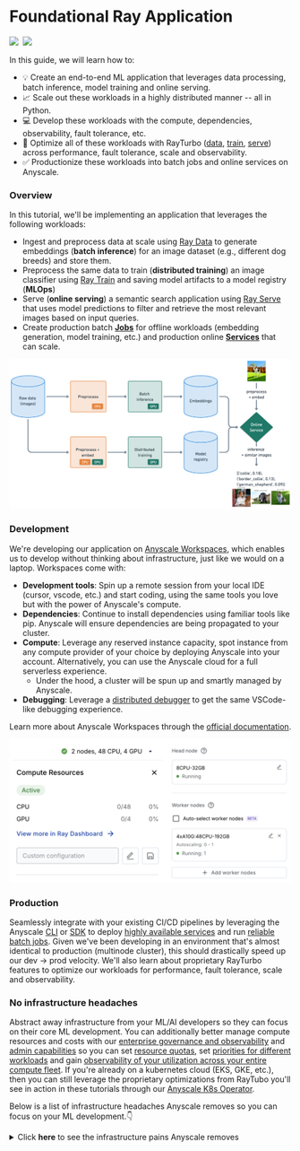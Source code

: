 # Foundational Ray Application

<div align="left">
<a target="_blank" href="https://console.anyscale.com/"><img src="https://img.shields.io/badge/🚀 Run_on-Anyscale-9hf"></a>&nbsp;
<a href="https://github.com/anyscale/foundational-ray-app" role="button"><img src="https://img.shields.io/static/v1?label=&amp;message=View%20On%20GitHub&amp;color=586069&amp;logo=github&amp;labelColor=2f363d"></a>&nbsp;
</div>

In this guide, we will learn how to:
- 💡 Create an end-to-end ML application that leverages data processing, batch inference, model training and online serving.
- 📈 Scale out these workloads in a highly distributed manner -- all in Python.
- 💻 Develop these workloads with the compute, dependencies, observability, fault tolerance, etc.
- 🚀 Optimize all of these workloads with RayTurbo ([data](https://docs.anyscale.com/rayturbo/rayturbo-data), [train](https://docs.anyscale.com/rayturbo/rayturbo-train), [serve](https://docs.anyscale.com/rayturbo/rayturbo-serve)) across performance, fault tolerance, scale and observability.
- ✅ Productionize these workloads into batch jobs and online services on Anyscale.

### Overview

In this tutorial, we'll be implementing an application that leverages the following workloads:

- Ingest and preprocess data at scale using [Ray Data](https://docs.ray.io/en/latest/data/data.html) to generate embeddings (**batch inference**) for an image dataset (e.g., different dog breeds) and store them.
- Preprocess the same data to train (**distributed training**) an image classifier using [Ray Train](https://docs.ray.io/en/latest/train/train.html) and saving model artifacts to a model registry (**MLOps**)
- Serve (**online serving**) a semantic search application using [Ray Serve](https://docs.ray.io/en/latest/serve/index.html) that uses model predictions to filter and retrieve the most relevant images based on input queries.
- Create production batch [**Jobs**](https://docs.anyscale.com/platform/jobs/) for offline workloads (embedding generation, model training, etc.) and production online [**Services**](https://docs.anyscale.com/platform/services/) that can scale.

<img src="https://raw.githubusercontent.com/anyscale/foundational-ray-app/refs/heads/main/images/overview.png" width=900>

### Development

We're developing our application on [Anyscale Workspaces](https://docs.anyscale.com/platform/workspaces/), which enables us to develop without thinking about infrastructure, just like we would on a laptop. Workspaces come with:
- **Development tools**: Spin up a remote session from your local IDE (cursor, vscode, etc.) and start coding, using the same tools you love but with the power of Anyscale's compute.
- **Dependencies**: Continue to install dependencies using familiar tools like pip. Anyscale will ensure dependencies are being propagated to your cluster.
- **Compute**: Leverage any reserved instance capacity, spot instance from any compute provider of your choice by deploying Anyscale into your account. Alternatively, you can use the Anyscale cloud for a full serverless experience.
  - Under the hood, a cluster will be spun up and smartly managed by Anyscale.
- **Debugging**: Leverage a [distributed debugger](https://docs.anyscale.com/platform/workspaces/workspaces-debugging/#distributed-debugger) to get the same VSCode-like debugging experience.

Learn more about Anyscale Workspaces through the [official documentation](https://docs.anyscale.com/platform/workspaces/).

<div align="center">
  <img src="https://raw.githubusercontent.com/anyscale/foundational-ray-app/refs/heads/main/images/compute.png" width=600>
</div>

### Production
Seamlessly integrate with your existing CI/CD pipelines by leveraging the Anyscale [CLI](https://docs.anyscale.com/reference/quickstart-cli) or [SDK](https://docs.anyscale.com/reference/quickstart-sdk) to deploy [highly available services](https://docs.anyscale.com/platform/services) and run [reliable batch jobs](https://docs.anyscale.com/platform/jobs). Given we've been developing in an environment that's almost identical to production (multinode cluster), this should drastically speed up our dev → prod velocity. We'll also learn about proprietary RayTurbo features to optimize our workloads for performance, fault tolerance, scale and observability.


### No infrastructure headaches
Abstract away infrastructure from your ML/AI developers so they can focus on their core ML development. You can additionally better manage compute resources and costs with our [enterprise governance and observability](https://www.anyscale.com/blog/enterprise-governance-observability) and [admin capabilities](https://docs.anyscale.com/administration/overview) so you can set [resource quotas](https://docs.anyscale.com/reference/resource-quotas/), set [priorities for different workloads](https://docs.anyscale.com/administration/cloud-deployment/global-resource-scheduler) and gain [observability of your utilization across your entire compute fleet](https://docs.anyscale.com/administration/resource-management/telescope-dashboard).
If you're already on a kubernetes cloud (EKS, GKE, etc.), then you can still leverage the proprietary optimizations from RayTubo you'll see in action in these tutorials through our [Anyscale K8s Operator](https://docs.anyscale.com/administration/cloud-deployment/kubernetes/).

Below is a list of infrastructure headaches Anyscale removes so you can focus on your ML development.👇

<details>
  <summary>Click <b>here</b> to see the infrastructure pains Anyscale removes</summary>

**🚀 1. Fast Workload Launch** (No Cluster Setup Required)
* With Kubernetes (EKS/GKE), you must manually create a cluster before launching anything.
* This includes setting up VPCs, IAM roles, node pools, autoscaling, etc.
* Anyscale handles all of this automatically -- you just define your job or endpoint and run it.

**⚙️ 2. No GPU Driver Hassles**
* Kubernetes requires you to install and manage NVIDIA drivers and the device plugin for GPU workloads.
* On Anyscale, GPU environments just work—drivers, libraries, and runtime are pre-configured.

**📦 3. No KubeRay or CRD Management**
* Running Ray on K8s needs:
    * Installing KubeRay
    * Writing and maintaining custom YAML manifests
    * Managing Custom Resource Definitions (CRDs)
    * Tuning stateful sets and pod configs
* On Anyscale, this is all abstracted — you launch Ray clusters without writing a single YAML file.

**🧠 4. No Need to Learn K8s Internals**
* With Kubernetes, users must:
    * Inspect pods/logs
    * Navigate dashboards
    * Manually send HTTP requests to Ray endpoints
* Anyscale users never touch pods. Everything is accessible via the CLI, SDK, or UI.

**💸 5. Spot Instance Handling Just Works**
* Kubernetes requires custom node pools and lifecycle handling for spot instance preemptions.
* With Anyscale, preemptible VMs are handled automatically with node draining and rescheduling.

</details>

<div></div>

